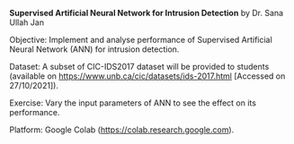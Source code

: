 **Supervised Artificial Neural Network for Intrusion Detection**
 by Dr. Sana Ullah Jan

Objective: Implement and analyse performance of Supervised Artificial Neural Network (ANN) for intrusion detection.

Dataset: A subset of CIC-IDS2017 dataset will be provided to students (available on https://www.unb.ca/cic/datasets/ids-2017.html [Accessed on 27/10/2021]).

Exercise: Vary the input parameters of ANN to see the effect on its performance.

Platform: Google Colab (https://colab.research.google.com).
